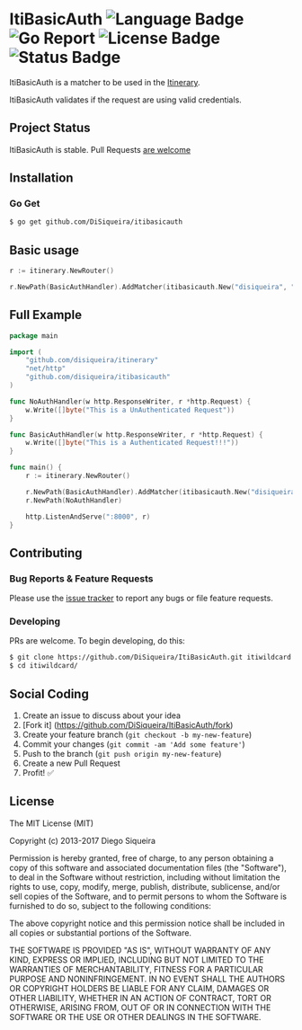 # ItiBasicAuth ![Language Badge](https://img.shields.io/badge/Language-Go-blue.svg) ![Go Report](https://goreportcard.com/badge/github.com/DiSiqueira/ItiBasicAuth) ![License Badge](https://img.shields.io/badge/License-MIT-blue.svg) ![Status Badge](https://img.shields.io/badge/Status-Stable-brightgreen.svg)

ItiBasicAuth is a matcher to be used in the [Itinerary][itinerary].

ItiBasicAuth validates if the request are using valid credentials.

[itinerary]: https://github.com/DiSiqueira/Itinerary

## Project Status

ItiBasicAuth is stable. Pull Requests [are welcome](https://github.com/DiSiqueira/ItiBasicAuth#social-coding)

## Installation

### Go Get

```bash
$ go get github.com/DiSiqueira/itibasicauth
```

## Basic usage

```go
r := itinerary.NewRouter()

r.NewPath(BasicAuthHandler).AddMatcher(itibasicauth.New("disiqueira", "123"))
```

## Full Example

```go
package main

import (
	"github.com/disiqueira/itinerary"
	"net/http"
	"github.com/disiqueira/itibasicauth"
)

func NoAuthHandler(w http.ResponseWriter, r *http.Request) {
	w.Write([]byte("This is a UnAuthenticated Request"))
}

func BasicAuthHandler(w http.ResponseWriter, r *http.Request) {
	w.Write([]byte("This is a Authenticated Request!!!"))
}

func main() {
	r := itinerary.NewRouter()

	r.NewPath(BasicAuthHandler).AddMatcher(itibasicauth.New("disiqueira", "123"))
	r.NewPath(NoAuthHandler)

	http.ListenAndServe(":8000", r)
}
```

## Contributing

### Bug Reports & Feature Requests

Please use the [issue tracker](https://github.com/DiSiqueira/ItiBasicAuth/issues) to report any bugs or file feature requests.

### Developing

PRs are welcome. To begin developing, do this:

```bash
$ git clone https://github.com/DiSiqueira/ItiBasicAuth.git itiwildcard
$ cd itiwildcard/
```

## Social Coding

1. Create an issue to discuss about your idea
2. [Fork it] (https://github.com/DiSiqueira/ItiBasicAuth/fork)
3. Create your feature branch (`git checkout -b my-new-feature`)
4. Commit your changes (`git commit -am 'Add some feature'`)
5. Push to the branch (`git push origin my-new-feature`)
6. Create a new Pull Request
7. Profit! :white_check_mark:

## License

The MIT License (MIT)

Copyright (c) 2013-2017 Diego Siqueira

Permission is hereby granted, free of charge, to any person obtaining a copy
of this software and associated documentation files (the "Software"), to deal
in the Software without restriction, including without limitation the rights
to use, copy, modify, merge, publish, distribute, sublicense, and/or sell
copies of the Software, and to permit persons to whom the Software is
furnished to do so, subject to the following conditions:

The above copyright notice and this permission notice shall be included in
all copies or substantial portions of the Software.

THE SOFTWARE IS PROVIDED "AS IS", WITHOUT WARRANTY OF ANY KIND, EXPRESS OR
IMPLIED, INCLUDING BUT NOT LIMITED TO THE WARRANTIES OF MERCHANTABILITY,
FITNESS FOR A PARTICULAR PURPOSE AND NONINFRINGEMENT.  IN NO EVENT SHALL THE
AUTHORS OR COPYRIGHT HOLDERS BE LIABLE FOR ANY CLAIM, DAMAGES OR OTHER
LIABILITY, WHETHER IN AN ACTION OF CONTRACT, TORT OR OTHERWISE, ARISING FROM,
OUT OF OR IN CONNECTION WITH THE SOFTWARE OR THE USE OR OTHER DEALINGS IN
THE SOFTWARE.
